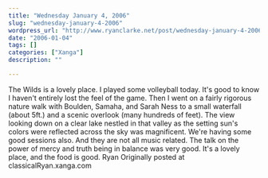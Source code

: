 ```yaml
---
title: "Wednesday January 4, 2006"
slug: "wednesday-january-4-2006"
wordpress_url: "http://www.ryanclarke.net/post/wednesday-january-4-2006/"
date: "2006-01-04"
tags: []
categories: ["Xanga"]
description: ""

---
```


The Wilds is a lovely place.
 I played some volleyball today. It's good to know I haven't entirely lost the feel of the game. Then I went on a fairly rigorous nature walk with Boulden, Samaha, and Sarah Ness to a small waterfall (about 5ft.) and a scenic overlook (many hundreds of feet). The view looking down on a clear lake nestled in that valley as the setting sun's colors were reflected across the sky was magnificent.
 We're having some good sessions also. And they are not all music related. The talk on the power of mercy and truth being in balance was very good.
 It's a lovely place, and the food is good.
 Ryan
Originally posted at classicalRyan.xanga.com
